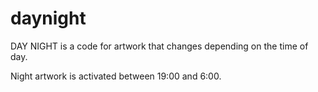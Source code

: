 # daynight

DAY NIGHT is a code for artwork that changes depending on the time of day.

Night artwork is activated between 19:00 and 6:00.



